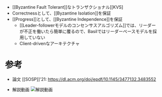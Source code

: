 - [[Byzantine Fault Tolerant]]なトランザクショナル[[KVS]
- Correctnessとして、[[Byzantine Isolation]]を保証
- [[Progress]]として、[[Byzantine Independence]]を保証
	- [[Leader-followerモデルのコンセンサスアルゴリズム]]では、リーダーが不正を働いたら簡単に覆るので、Basilではリーダーベースモデルを採用していない
	- Client-drivenなアーキテクチャ

# 参考
- 論文 [[SOSP]]'21: https://dl.acm.org/doi/epdf/10.1145/3477132.3483552

- 解説動画
	 ![解説動画](https://www.youtube.com/watch?v=_iIuPrlE1nw)
